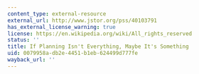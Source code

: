 ```yaml
---
content_type: external-resource
external_url: http://www.jstor.org/pss/40103791
has_external_license_warning: true
license: https://en.wikipedia.org/wiki/All_rights_reserved
status: ''
title: If Planning Isn't Everything, Maybe It's Something
uid: 0079958a-db2e-4451-b1eb-624499d777fe
wayback_url: ''
---
```

